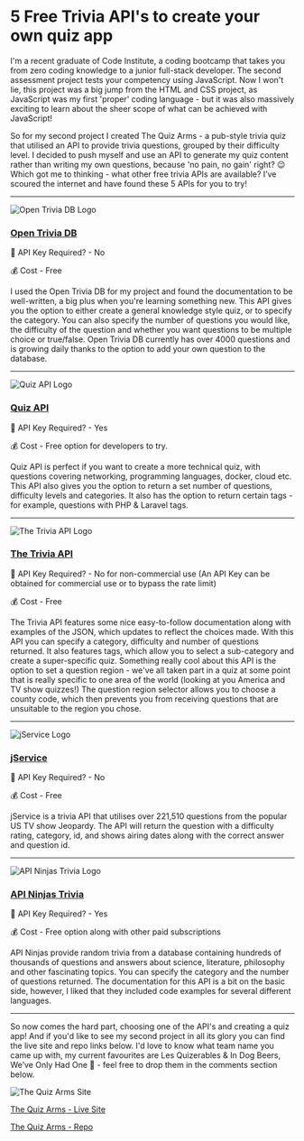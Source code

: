 # 5 Free Trivia API's to create your own quiz app

I'm a recent graduate of Code Institute, a coding bootcamp that takes you from zero coding knowledge to a junior full-stack developer. The second assessment project tests your competency using JavaScript. Now I won't lie, this project was a big jump from the HTML and CSS project, as JavaScript was my first 'proper' coding language - but it was also massively exciting to learn about the sheer scope of what can be achieved with JavaScript! 

So for my second project I created The Quiz Arms - a pub-style trivia quiz that utilised an API to provide trivia questions, grouped by their difficulty level. I decided to push myself and use an API to generate my quiz content rather than writing my own questions, because 'no pain, no gain' right? 😉 Which got me to thinking - what other free trivia APIs are available? I’ve scoured the internet and have found these 5 APIs for you to try!


---


![Open Trivia DB Logo](https://opentdb.com/images/logo.png)

### [Open Trivia DB](https://opentdb.com/)

🔐 API Key Required? - No

💰 Cost - Free

I used the Open Trivia DB for my project and found the documentation to be well-written, a big plus when you're learning something new. This API gives you the option to either create a general knowledge style quiz, or to specify the category. You can also specify the number of questions you would like, the difficulty of the question and whether you want questions to be multiple choice or true/false. Open Trivia DB currently has over 4000 questions and is growing daily thanks to the option to add your own question to the database.


---


  ![Quiz API Logo](https://quizapi.io/storage/QuizApi_Logo_White.png)

### [Quiz API](https://quizapi.io/)

🔐 API Key Required? - Yes

💰 Cost - Free option for developers to try.

Quiz API is perfect if you want to create a more technical quiz, with questions covering networking, programming languages, docker, cloud etc. This API also gives you the option to return a set number of questions, difficulty levels and categories. It also has the option to return certain tags - for example, questions with PHP & Laravel tags.


---


![The Trivia API Logo](https://rapidapi.com/cdn/images?url=https://rapidapi-prod-apis.s3.amazonaws.com/8a3b7b95-8a81-43c3-9317-3d46597cf34b.png)

### [The Trivia API](https://the-trivia-api.com/)

🔐 API Key Required? - No for non-commercial use (An API Key can be obtained for commercial use or to bypass the rate limit)

💰 Cost - Free

The Trivia API features some nice easy-to-follow documentation along with examples of the JSON, which updates to reflect the choices made. With this API you can specify a category, difficulty and number of questions returned. It also features tags, which allow you to select a sub-category and create a super-specific quiz. Something really cool about this API is the option to set a question region - we've all taken part in a quiz at some point that is really specific to one area of the world (looking at you America and TV show quizzes!)  The question region selector allows you to choose a county code, which then prevents you from receiving questions that are unsuitable to the region you chose.


---


![jService Logo](https://d16kg6xo62zbe.cloudfront.net/site-picture/463x256/j/jservice.io.png)

### [jService](http://jservice.io/)

🔐 API Key Required? - No

💰 Cost - Free

jService is a trivia API that utilises over 221,510 questions from the popular US TV show Jeopardy. The API will return the question with a difficulty rating, category, id, and shows airing dates along with the correct answer and question id.


---


![API Ninjas Trivia Logo](https://rapidapi-prod-apis.s3.amazonaws.com/2f6d4d8e-5e8a-42c4-a7a6-01adc0518207.png)

### [API Ninjas Trivia](https://api-ninjas.com/api/trivia)

🔐 API Key Required? - Yes

💰 Cost - Free option along with other paid subscriptions

API Ninjas provide random trivia from a database containing hundreds of thousands of questions and answers about science, literature, philosophy and other fascinating topics. You can specify the category and the number of questions returned. The documentation for this API is a bit on the basic side, however, I liked that they included code examples for several different languages.


---

So now comes the hard part, choosing one of the API's and creating a quiz app! And if you'd like to see my second project in all its glory you can find the live site and repo links below. I'd love to know what team name you came up with, my current favourites are Les Quizerables & In Dog Beers, We’ve Only Had One 🤣  - feel free to drop them in the comments section below.


![The Quiz Arms Site](https://github.com/kera-cudmore/TheQuizArms/raw/main/assets/images/the-quiz-arms.png)

[The Quiz Arms - Live Site](https://kera-cudmore.github.io/TheQuizArms/)

[The Quiz Arms - Repo](https://github.com/kera-cudmore/TheQuizArms)